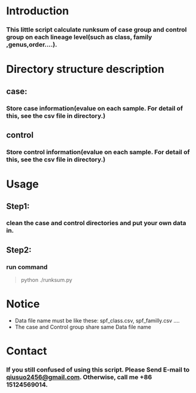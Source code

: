 # Introduction

### This little script calculate runksum of case group and control group on each lineage level(such as class, family ,genus,order....).


# Directory structure description
## case:
### Store case information(evalue on each sample. For detail of this, see the csv file in directory.)
## control
### Store control information(evalue on each sample. For detail of this, see the csv file in directory.)

# Usage

## Step1:
### clean the case and control directories and put your own data in.

## Step2:
### run command
> python ./runksum.py

# Notice

- Data file name must be like these: spf_class.csv, spf_familly.csv ....
- The case and Control group share same Data file name

# Contact

### If you still confused of using this script. Please Send E-mail to qiusuo2456@gmail.com. Otherwise, call me +86 15124569014.